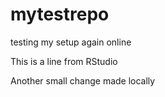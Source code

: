 # mytestrepo
testing my setup again online

This is a line from RStudio

Another small change made locally 